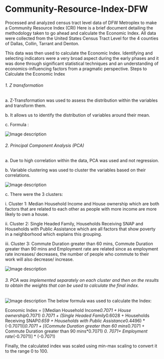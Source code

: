 # Community-Resource-Index-DFW
Processed and analyzed census tract level data of DFW Metroplex to make a Community Resource Index (CRI)
Here is a brief document detailing the methodology taken to go ahead and calculate the Economic Index. 
All data were collected from the United States Census Tract Level for the 4 counties of Dallas, Collin, Tarrant and Denton. 

This data was then used to calculate the Economic Index. Identifying and selecting indicators were a very broad aspect during the early phases and it was done through significant statistical techniques and an understanding of economics-influencing factors from a pragmatic perspective. 
Steps to Calculate the Economic Index 
 
###### 1.	Z transformation 

a.  	Z-Transformation was used to assess the distribution within the variables and transform them.

b.	  It allows us to identify the distribution of variables around their mean.  

c.	Formula :  

![Image description](https://i.postimg.cc/T29MRMc2/formula.png)

###### 2.	Principal Component Analysis (PCA) 

a.	Due to high correlation within the data, PCA was used and not regression. 

b.	Variable clustering was used to cluster the variables based on their correlations. 

![Image description](https://i.postimg.cc/nMb04L49/jpg.png)
 
c.	There were the 3 clusters: 

i.	Cluster 1: Median Household Income and House ownership which are both factors that are related to each other as people with more income are more likely to own a house. 

ii.	Cluster 2: Single Headed Family, Households Receiving SNAP and Households with Public Assistance which are all factors that show poverty in a neighborhood which explains this grouping. 

iii.	Cluster 3: Commute Duration greater than 60 mins, Commute Duration greater than 90 mins and Employment rate are related since as employment rate increases/ decreases, the number of people who commute to their work will also decrease/ increase. 
 

![Image description](https://i.postimg.cc/vmNj1bNf/branch.jpg)
###### 3.	PCA was implemented separately on each cluster and then on the results to obtain the weights that can be used to calculate the final index.  
  
![Image description](https://i.postimg.cc/1R6TtxcV/table.jpg) 
The below formula was used to calculate the Index: 
 
Economic Index = [(Median Household Income*0.7071 + House ownership*0.7071) *0.7071 + (Single Headed Family*0.6028 + Households Receiving SNAP*0.659 + Households with Public Assistance*0.4496) * (-0.7071)]*0.7071 + [(Commute Duration greater than 60 mins*0.7071 + Commute Duration greater than 90 mins*0.7071) *0. 7071+ Employment rate*(-0.7071)] * (-0.7071) 
 
Finally, the calculated index was scaled using min-max scaling to convert it to the range 0 to 100. 
